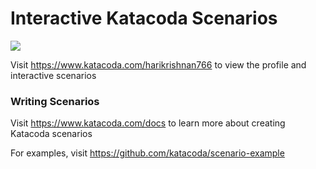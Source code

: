 # Interactive Katacoda Scenarios

[![](http://shields.katacoda.com/katacoda/harikrishnan766/count.svg)](https://www.katacoda.com/harikrishnan766 "Get your profile on Katacoda.com")

Visit https://www.katacoda.com/harikrishnan766 to view the profile and interactive scenarios

### Writing Scenarios
Visit https://www.katacoda.com/docs to learn more about creating Katacoda scenarios

For examples, visit https://github.com/katacoda/scenario-example
